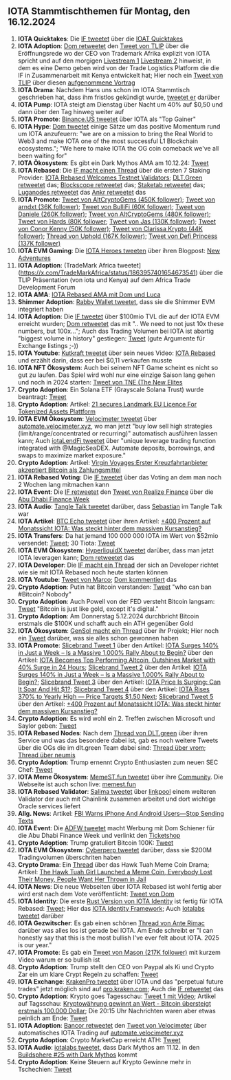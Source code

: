 ## IOTA Stammtischthemen für Montag, den 16.12.2024

1. **IOTA Quicktakes**: Die [IF tweetet](https://x.com/iota/status/1863553776520478940) über die [IOAT Quicktakes]()
2. **IOTA Adoption**: [Dom retweetet](https://x.com/DomSchiener/status/1863815073577214438) den [Tweet von TLIP](https://x.com/TLIP_io/status/1863578315488891390) über die Eröffnungsrede wo der CEO von Trademark Afrika explizit von IOTA spricht und auf den morgigen [Livestream 1](https://www.youtube.com/live/LnYZqNevRN0?si=Qpy8p-9TwxcroplT) [Livestream 2](https://www.youtube.com/watch?v=B2st8SGuJqA) hinweist, in dem es eine Demo geben wird von der Trade Logistics Platform die die IF in Zusammenarbeit mit Kenya entwickelt hat; Hier noch ein [Tweet von TLIP](https://x.com/TLIP_io/status/1864378795412611215) über diesen [aufgenommene Vortrag](https://www.youtube.com/live/B2st8SGuJqA?feature=shared)
3. **IOTA Drama**: Nachdem Hans uns schon im IOTA Stammtisch geschrieben hat, dass ihm fristlos gekündigt wurde, [tweetet er](https://x.com/hus_qy/status/1863691157491880255) darüber 
4. **IOTA Pump**: IOTA steigt am Dienstag über Nacht um 40% auf $0,50 und dann über den Tag hinweg weiter auf 
5. **IOTA Promote**: [Binance.US tweetet](https://x.com/BinanceUS/status/1863674601756033070) über IOTA als "Top Gainer"
6. **IOTA Hype**: [Dom tweetet](https://x.com/DomSchiener/status/1863688195034026493) einige Sätze um das positive Momentum rund um IOTA anzufeuern: "we are on a mission to bring the Real World to Web3 and make IOTA one of the most successful L1 Blockchain ecosystems."; "We here to make IOTA the OG coin comeback we've all been waiting for"
7. **IOTA Ökosystem**: Es gibt ein Dark Mythos AMA am 10.12.24: [Tweet](https://x.com/AuditOne_DAO/status/1863940705976045931)
8. **IOTA Rebased**: Die [IF macht einen Thread](https://x.com/iota/status/1863946293539660134) über die ersten 7 Staking Provider: [IOTA Rebased Welcomes Testnet Validators](https://blog.iota.org/iota-rebased-validators/); [DLT.Green retweetet](https://x.com/dlt_green/status/1863947514430255498) das; [Blockscope retweetet](https://x.com/Krypton45435203/status/1864033994825769242) das; [Staketab retweetet](https://x.com/staketab/status/1864002875958911427) das; [Luganodes retweetet](https://x.com/luganodes/status/1864255668305449406) das [Ankr retweetet](https://x.com/ankr/status/1864965603162783934) das
9. **IOTA Promote**: [Tweet von AltCryptoGems (450K follower)](https://x.com/AltCryptoGems/status/1863948302099845625); [Tweet von arndxt (36K follower)](https://x.com/arndxt_xo/status/1859929626216439832); [Tweet von BulliFi (60K follower)](https://x.com/Bullify_X/status/1863933431295492504); [Tweet von Daniele (260K follower)](https://x.com/danielesesta/status/1864220251988062256); [Tweet von AltCryptoGems (480K follower)](https://x.com/AltCryptoGems/status/1864242805788561871); [Tweet von Hards (80K follower](https://x.com/Degen_Hardy/status/1864217481054978180); [Tweet von Jas (130K follower)](https://x.com/JasCrypto_/status/1863946322606207268); [Tweet von Conor Kenny (50K follower)](https://x.com/conorfkenny/status/1864281688312041836); [Tweet von Clarissa Krypto (44K follower)](https://x.com/Clarissa_Krypto/status/1864709733044928754); [Thread von Uphold (167K follower)](https://x.com/UpholdInc/status/1864443313820193150); [Tweet von Defi Princess (137K follower)](https://x.com/defiprincess_/status/1864593090872529322) 
10. **IOTA EVM Gaming**: Die [IOTA Heroes tweeten](https://x.com/IotaHeroes/status/1863921653572411500) über ihren Blogpost: [New Adventures](https://www.iotaheroes.com/blog/new-adventures)
11. **IOTA Adoption**: (TradeMark Africa tweetet](https://x.com/TradeMarkAfrica/status/1863957401654673541) über die TLIP Präsentation (von iota und Kenya) auf dem Africa Trade Development Forum
12. **IOTA AMA**: [IOTA Rebased AMA mit Dom und Luca](https://x.com/iota/status/1863516743362097249)
13. **Shimmer Adoption**: [Rabby Wallet tweetet](https://x.com/Rabby_io/status/1808123544053719490), dass sie die Shimmer EVM integriert haben
14. **IOTA Adoption**: Die [IF tweetet](https://x.com/iota/status/1864214892720312661) über $100mio TVL die auf der IOTA EVM erreicht wurden; [Dom retweetet](https://x.com/DomSchiener/status/1864235593292489140) das mit ".. We need to not just 10x these numbers, but 100x...";  Auch das Trading Volumen bei IOTA ist abartig "biggest volume in history" gestiegen: [Tweet](https://x.com/_JeffR/status/1864122143807820145) (gute Argumente für Exchange listings ;-))
15. **IOTA Youtube**: [Kutkraft tweetet](https://x.com/kutkraft/status/1864224228201123867) über sein neues Video: [IOTA Rebased](https://youtu.be/pwEjmjRcd5o) und erzählt darin, dass eer bei $0,11 verkaufen musste
16. **IOTA NFT Ökosystem**: Auch bei seinem NFT Game scheint es nicht so gut zu laufen. Das Spiel wird wohl nur eine einzige Saison lang gehen und noch in 2024 starten: [Tweet von TNE (The New Elites](https://x.com/TheNewElites_/status/1864539303344525668)
17. **Crypto Adoption**: Ein Solana ETF (Grayscale Solana Trust) wurde beantragt: [Tweet](https://x.com/JSeyff/status/1864057917608980856)
18. **Crypto Adoption**: Artikel: [21 secures Landmark EU Licence For Tokenized Assets Plattform](https://t.co/fZXOHFJODN)
19. **IOTA EVM Ökosystem**: [Velocimeter tweetet](https://x.com/VelocimeterDEX/status/1864246374809915854) über [automate.velocimeter.xyz](https://automate.velocimeter.xyz/), wo man jetzt "buy low sell high strategies (limit/range/concentrated or recurring)" automatisch ausführen lassen kann; Auch [iotaLendFi tweetet](https://x.com/iolendfi/status/1864041721413132314) über "unique leverage trading function integrated with @MagicSeaDEX. Automate deposits, borrowings, and swaps to maximize market exposure."
20. **Crypto Adoption**: Artikel: [Virgin Voyages:Erster Kreuzfahrtanbieter akzeptiert Bitcoin als Zahlungsmittel](https://www.blocktrainer.de/blog/erster-kreuzfahrtanbieter-akzeptiert-bitcoin-als-zahlungsmittel)
21. **IOTA Rebased Voting**: Die [IF tweetet](https://x.com/iota/status/1864310689667686721) über das Voting an dem man noch 2 Wochen lang mitmachen kann
22. **IOTA Event**: Die [IF retweetet](https://x.com/iota/status/1864321339361812481) den [Tweet von Realize Finance](https://x.com/iota/status/1864321339361812481) über die [Abu Dhabi Finance Week](https://x.com/ADFinanceWeek)
23. **IOTA Audio**: [Tangle Talk tweetet](https://x.com/tangle_talk/status/1864307096885284901) darüber, dass [Sebastian](https://x.com/Sebasti65365174) im Tangle Talk war
24. **IOTA Artikel**: [BTC Echo tweetet](https://x.com/btcecho/status/1864259692505018850) über ihren Artikel: [+400 Prozent auf Monatssicht IOTA: Was steckt hinter dem massiven Kursanstieg?](https://www.btc-echo.de/news/iota-was-steckt-hinter-dem-massiven-kursanstieg-196961/?utm_content=buffer059d6&utm_medium=social&utm_source=x.com&utm_campaign=buffer)
25. **IOTA Transfers**: Da hat jemand 100 000 000 IOTA im Wert von $52mio versendet: [Tweet](https://x.com/tanglelytics/status/1864292874407297418); 30 Tiota: [Tweet](https://x.com/tanglelytics/status/1864408293105406005)
26. **IOTA EVM Ökosystem**: [HyperliquidX tweetet](https://x.com/HyperliquidX/status/1864291782865113173) darüber, dass man jetzt IOTA leveragen kann; [Dom retweetet](https://x.com/DomSchiener/status/1864332242438250820) das
27. **IOTA Developer**: Die [IF macht ein Thread](https://x.com/iota/status/1864338881182675363) der sich an Developer richtet wie sie mit IOTA Rebased noch heute starten können
28. **IOTA Youtube**: [Tweet von Marco](https://x.com/MarcoASola1/status/1864069984172785803); [Dom kommentiert](https://x.com/DomSchiener/status/1864214536665866383) das
29. **Crypto Adoption**: Putin hat Bitcoin verstanden: [Tweet](https://x.com/WatcherGuru/status/1864319265840488854) "who can ban #Bitcoin? Nobody"
30. **Crypto Adoption**: Auch Powell von der FED versteht Bitcoin langsam: [Tweet](https://x.com/BTC_Archive/status/1864393191203410111) "Bitcoin is just like gold, except it's digital."
31. **Crypto Adoption**: Am Donnerstag 5.12.2024 durchbricht Bitcoin erstmals die $100K und schafft auch ein ATH gegenüber Gold
32. **IOTA Ökosystem**: [GenSol macht ein Thread](https://x.com/GenSol_io/status/1864289169876636155) über ihr Projekt; Hier noch ein [Tweet](https://x.com/GenSol_io/status/1864666593239945270) darüber, was sie alles schon gewonnen haben
33. **IOTA Promote**: [Slicebrand Tweet 1](https://x.com/slicedbrand/status/1864370584458805658) über den Artikel: [IOTA Surges 140% in Just a Week – Is a Massive 1,000% Rally About to Begin?](https://cryptonews.com/news/iota-surges-100-in-just-a-week-is-a-massive-1000-rally-about-to-begin/) über den Artikel: [IOTA Becomes Top Performing Altcoin, Outshines Market with 40% Surge in 24 Hours](https://beincrypto.com/iota-outshines-market/); [Slicebrand Tweet 2](https://x.com/slicedbrand/status/1864370584458805658) über den Artikel: [IOTA Surges 140% in Just a Week – Is a Massive 1,000% Rally About to Begin?](https://cryptonews.com/news/iota-surges-100-in-just-a-week-is-a-massive-1000-rally-about-to-begin/); [Slicebrand Tweet 3](https://x.com/slicedbrand/status/1864385432848617587) über den Artikel: [IOTA Price Is Surging: Can It Soar And Hit $1?](https://coingape.com/markets/iota-price-is-surging-can-it-copy-xrp-and-hit-1/); [Slicebrand Tweet 4](https://x.com/slicedbrand/status/1864417141359038551) über den Artikel: [IOTA Rises 370% to Yearly High — Price Targets $1.50 Next](https://www.ccn.com/analysis/crypto/iota-rises-yearly-high-price-increase/#:~:text=8%20min%20read-,IOTA%20Price%20to%20%241.50,movement%20from%20the%20current%20price); [Slicebrand Tweet 5](https://x.com/slicedbrand/status/1864399525500072444) über den Artikel: [+400 Prozent auf Monatssicht IOTA: Was steckt hinter dem massiven Kursanstieg?](https://www.btc-echo.de/news/iota-was-steckt-hinter-dem-massiven-kursanstieg-196961/)
34. **Crypto Adoption**: Es wird wohl ein 2. Treffen zwischen Microsoft und Saylor geben: [Tweet](https://x.com/Vivek4real_/status/1864361324437819468)
35. **IOTA Rebased Nodes**: Nach dem [Thread von DLT.green](https://x.com/dlt_green) über ihren Service und was das besondere dabei ist, gab es noch weitere Tweets über die OGs die im dlt.green Team dabei sind: [Thread über vrom](https://x.com/dlt_green/status/1864304669977153700); [Thread über neumis](https://x.com/dlt_green/status/1864354882838306823)
36. **Crypto Adoption**: Trump ernennt Crypto Enthusiasten zum neuen SEC Chef: [Tweet](https://x.com/TheRobynHD/status/1864367477796274278)
37. **IOTA Meme Ökosystem**: [MemeST.fun tweetet](https://x.com/memest_/status/1797906597857108355) über ihre [Community](https://linktr.ee/memestreet). Die Webseite ist auch schon live: [memest.fun](http://memest.fun/)
38. **IOTA Rebased Validator**: [Salima tweetet](https://x.com/Salimasbegum/status/1864432373821055380) über [linkpool](https://x.com/linkpoolio) einem weiteren Validator der auch mit Chainlink zusammen arbeitet und dort wichtige Oracle services liefert
39. **Allg. News**: Artikel: [FBI Warns iPhone And Android Users—Stop Sending Texts](https://www.forbes.com/sites/zakdoffman/2024/12/03/fbi-warns-iphone-and-android-users-stop-sending-texts/)
40. **IOTA Event**: Die [ADFW tweetet](https://x.com/ADFinanceWeek/status/1864629827958944150) macht Werbung mit Dom Schiener für die Abu Dhabi Finance Week und verlinkt den [Ticketshop](https://adfw.com/tickets)
41. **Crypto Adoption**: Trump gratuliert Bitcoin 100K: [Tweet](https://x.com/bitcoin2go/status/1864657227707019555)
42. **IOTA EVM Ökosystem**: [Cyberperp tweetet](https://x.com/cyberperp/status/1864652111079694642) darüber, dass sie $200M Tradingvolumen überschriten haben
43. **Crypto Drama**: Ein [Thread](https://x.com/ShurikenTrade/status/1864865463139795389) über das Hawk Tuah Meme Coin Drama; Artikel: [The Hawk Tuah Girl Launched a Meme Coin, Everybody Lost Their Money, People Want Her Thrown in Jail](https://www.barstoolsports.com/blog/3533095/the-hawk-tuah-girl-launched-a-meme-coin-its-not-going-well?utm_content=buffer5fb43&utm_medium=social&utm_source=twitter.com&utm_campaign=buffer)
44. **IOTA News**: Die neue Webseiten über IOTA Rebased ist wohl fertig aber wird erst nach dem Vote veröffentlicht: [Tweet von Dom](https://x.com/DomSchiener/status/1864944154473603536)
45. **IOTA Identity**: Die erste [Rust Version von IOTA Identity](https://github.com/iotaledger/identity.rs/releases/tag/v1.6.0-alpha.1) ist fertig für IOTA Rebased: [Tweet](https://x.com/Vrom14286662/status/1864945305763885427); Hier das [IOTA Identity Framework](https://docs.iota.org/iota-identity); Auch [Iotalabs tweetet](https://x.com/iotalabs_/status/1865019507942789324) darüber
46. **IOTA Gezwitscher**: Es gab einen schönen [Thread von Ante Rimac](https://x.com/0xRimac/status/1864922752542470600) darüber was alles los ist gerade bei IOTA. Am Ende schreibt er "I can honestly say that this is the most bullish I've ever felt about IOTA. 2025 is our year."
47. **IOTA Promote**: Es gab ein [Tweet von Mason (217K follower)](https://x.com/MasonVersluis/status/1864866983482896548) mit kurzem Video warum er so bullish ist
48. **Crypto Adoption**: Trump stellt den CEO von Paypal als Ki und Crypto Zar ein um klare Crypt Regeln zu schaffen: [Tweet](https://x.com/blocktrainer/status/1864839721190322248)
49. **IOTA Exchange**: [KrakenPro tweetet](https://x.com/blocktrainer/status/1864839721190322248) über IOTA und das "perpetual future trades" jetzt möglich sind auf [pro.kraken.com](https://pro.kraken.com/app/trade/btc-usd?af_xp=app&source_caller=ui&pid=X&utm_content=link&utm_source=twitter&shortlink=IOTAperp&utm_medium=organic_social&utm_campaign=2024_q4_pro_global_futures_listings_en_rtg&deep_link_value=goToPair%2Ffutures%2FIOTA%2FUSD%2FPF_IOTAUSD&c=PerpFutures_IOTA_Social); Auch die [IF retweetet](https://x.com/iota/status/1864973864675008618) das
50. **Crypto Adoption**: Krypto goes Tagesschau: [Tweet 1 mit Video](https://x.com/JanWues/status/1864615402061348864); Artikel auf Tagsschau: [Kryptowährung gewinnt an Wert - Bitcoin übersteigt erstmals 100.000 Dollar](https://www.tagesschau.de/wirtschaft/finanzen/bitcoin-100000-dollar-marke-100.html); Die 20:15 Uhr Nachrichten waren aber etwas peinlich am Ende: [Tweet](https://x.com/blocktrainer/status/1864749421818450248)
51. **IOTA Adoption**: [Bancor retweetet](https://x.com/Bancor/status/1864334179086860356) den [Tweet von Velocimeter](https://x.com/VelocimeterDEX/status/1864258949043863796) über automatisches IOTA Trading auf [automate.velocimeter.xyz](https://automate.velocimeter.xyz/)
52. **Crypto Adoption**: Crypto MarketCap erreicht ATH: [Tweet](https://x.com/Ashcryptoreal/status/1865084300497944758)
47. **IOTA Audio**: [iotalabs tweetet](https://x.com/iotalabs_/status/1865048559285883253), dass Dark Mythos am 11.12. in den [Buildsphere #25 with Dark Mythos](https://twitter.com/i/spaces/1OdKrXvozvvJX) kommt
48. **Crypto Adoption**: Keine Steuern auf Krypto Gewinne mehr in Tschechien: [Tweet](https://x.com/RadarHits/status/1865008674344743331)
